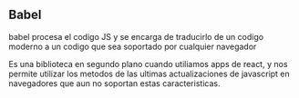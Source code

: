 ## Babel
babel procesa el codigo JS y se encarga de traducirlo de un codigo moderno a un codigo que sea soportado por cualquier navegador

Es una biblioteca en segundo plano cuando utiliamos apps de react, y nos permite utilizar los metodos de las ultimas actualizaciones de javascript en navegadores que aun no soportan estas caracteristicas.